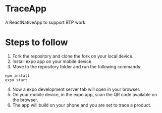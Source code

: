 # TraceApp

A ReactNativeApp to support BTP work.

# Steps to follow

1. Fork the repository and clone the fork on your local device.
2. Install expo app on your mobile device.
3. Move to the repository folder and run the following commands:
``` 
npm install
expo start
```
4. Now a expo development server tab will open in your browser. 
5. On your mobile device, in the expo app, scan the QR code available on the browser.
6. The app will build on your phone and you are set to trace a product.
